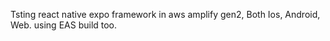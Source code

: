 Tsting react native expo framework in aws amplify gen2, Both Ios, Android, Web. using EAS build too.
